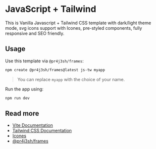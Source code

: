 # JavaScript + Tailwind

This is Vanilla Javascript + Tailwind CSS template with dark/light theme mode, svg icons support with Icones, pre-styled components, fully responsive and SEO friendly.

## Usage

Use this template via `@pr4j3sh/frames`:

```bash
npm create @pr4j3sh/frames@latest js-tw myapp
```

> You can replace `myapp` with the choice of your name.

Run the app using:

```bash
npm run dev
```

## Read more

- [Vite Documentation](https://vite.dev/guide/)
- [Tailwind CSS Documentation](https://tailwindcss.com/docs/utility-first)
- [Icones](https://icones.js.org/)
- [@pr4j3sh/frames](https://github.com/pr4j3sh/frames)
